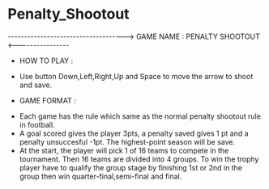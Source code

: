 # Penalty_Shootout
------------------------------------>   GAME NAME : PENALTY SHOOTOUT   <----------------
* HOW TO PLAY :
- Use button Down,Left,Right,Up and Space to move the arrow to shoot and save.
* GAME FORMAT :
- Each game has the rule which same as the normal penalty shootout rule in football.
- A goal scored gives the player 3pts, a penalty saved gives 1 pt and a penalty unsuccesful -1pt. The highest-point season will be save.
- At the start, the player will pick 1 of 16 teams to compete in the tournament. Then 16 teams are divided into 4 groups. 
  To win the trophy player have to qualify the group stage by finishing 1st or 2nd in the group then win quarter-final,semi-final and final.
